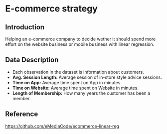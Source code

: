 # E-commerce strategy

## Introduction
Helping an e-commerce company to decide wether it should spend more effort on the website business or mobile business with linear regression.

## Data Description
- Each observation in the dataset is information about customers.
- **Avg. Session Length:** Average session of in-store style advice sessions.
- **Time on App:** Average time spent on App in minutes.
- **Time on Website:** Average time spent on Website in minutes.
- **Length of Membership:** How many years the customer has been a member.

## Reference
https://github.com/eMediaCode/ecommerce-linear-reg
